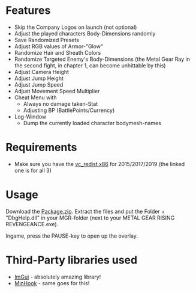 # Features
* Skip the Company Logos on launch (not optional)
* Adjust the played characters Body-Dimensions randomly
* Save Randomized Presets
* Adjust RGB values of Armor-"Glow"
* Randomize Hair and Sheath Colors
* Randomize Targeted Enemy's Body-Dimensions (the Metal Gear Ray in the second fight, in chapter 1, can become unhittable by this)
* Adjust Camera Height
* Adjust Jump Height
* Adjust Jump Speed
* Adjust Movement Speed Multiplier
* Cheat Menu with
  * Always no damage taken-Stat
  * Adjusting BP (BattlePoints/Currency)
* Log-Window
    * Dump the currently loaded character bodymesh-names

# Requirements 
* Make sure you have the [vc_redist.x86](https://aka.ms/vs/16/release/vc_redist.x86.exe) for 2015/2017/2019 (the linked one is for all 3)

# Usage
Download the [Package.zip](https://github.com/c0dycode/MGRR-Mods/blob/master/Package/Package.zip).
Extract the files and put the Folder + "DbgHelp.dll" in your MGR-folder (next to your METAL GEAR RISING REVENGEANCE.exe).

Ingame, press the PAUSE-key to open up the overlay.

# Third-Party libraries used
- [ImGui](https://github.com/ocornut/imgui) - absolutely amazing library!
- [MinHook](https://github.com/TsudaKageyu/minhook) - same goes for this!
